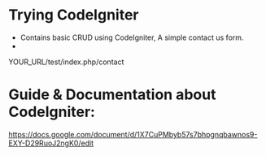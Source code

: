 # Trying CodeIgniter

- Contains basic CRUD using CodeIgniter, A simple contact us form.
- 
YOUR_URL/test/index.php/contact


# Guide & Documentation about CodeIgniter:
https://docs.google.com/document/d/1X7CuPMbyb57s7bhpgnqbawnos9-EXY-D29RuoJ2ngK0/edit